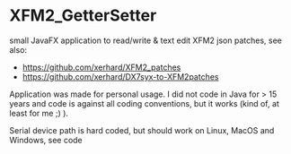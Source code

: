 # XFM2_GetterSetter
small JavaFX application to read/write &amp; text edit XFM2 json patches, see also:

- https://github.com/xerhard/XFM2_patches
- https://github.com/xerhard/DX7syx-to-XFM2patches


Application was made for personal usage. I did not code in Java for > 15 years and code is against all coding conventions, but it works (kind of, at least for me ;) ).

Serial device path is hard coded, but should work on Linux, MacOS and Windows, see code



